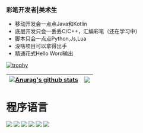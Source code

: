 ### 彩笔开发者|美术生

- 移动开发会一点点Java和Kotlin
- 底层开发只会一丢丢C/C++，汇编彩笔（还在学习中）
- 脚本只会一点点Python,Js,Lua
- 没啥项目可以拿得出手
- 精通花式Hello Word输出

[![trophy](https://github-profile-trophy.vercel.app/?username=sun0225SUN)](https://github.com/OneB1ank)

| <a href="https://github.com/OneB1ank"><img align="center" src="https://github-readme-stats.vercel.app/api?username=OneB1ank&show_icons=true&include_all_commits=true&theme=buefy&hide_border=true" alt="Anurag's github stats" /></a> | <a href="https://github.com/OneB1ank"><img align="center" src="https://github-readme-stats.vercel.app/api/top-langs/?username=OneB1ank&layout=compact&theme=buefy&hide_border=true" /></a> |
| ------------- | ------------- |
# 程序语言
[![](https://img.shields.io/badge/-c-black?logo=c&style=flat-square&logoColor=ffffff)](http://cppmicroservices.org/)
[![](https://img.shields.io/badge/-c++-black?logo=c%2B%2B&style=flat-square&logoColor=ffffff)](http://cppmicroservices.org/)
[![](https://img.shields.io/badge/-Java-007396?style=flat-square&logo=java&logoColor=ffffff)](https://reactjs.org/)
[![](https://img.shields.io/badge/-Kotlin-B15076?logo=kotlin&style=flat-square&logoColor=ffffff)](https://kotlinlang.org/)
[![](https://img.shields.io/badge/-Python-007396?style=flat-square&logo=python&logoColor=ffffff)](https://www.python.org/)
[![](https://img.shields.io/badge/-JavaScript-DC143C?style=flat-square&logo=javascript&logoColor=ffffff)](https://www.w3school.com.cn/js/index.asp)

